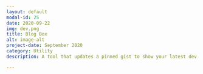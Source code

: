 ```yaml
---
layout: default
modal-id: 25
date: 2020-09-22
img: dev.png
title: Blog Box
alt: image-alt
project-date: September 2020
category: Utility
description: A tool that updates a pinned gist to show your latest dev.to blog post along with the a link to the article. <br> Check it out on GitHub <a href="https://github.com/Aveek-Saha/blog-box">Blog Box</a> <br>

---
```

